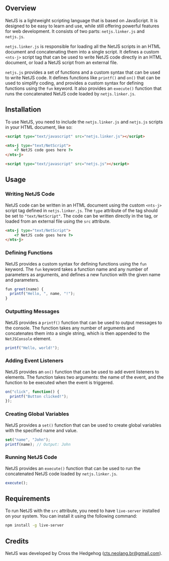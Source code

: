 ## Overview
NetJS is a lightweight scripting language that is based on JavaScript. It is designed to be easy to learn and use, while still offering powerful features for web development. It consists of two parts: `netjs.linker.js` and `netjs.js`. 

`netjs.linker.js` is responsible for loading all the NetJS scripts in an HTML document and concatenating them into a single script. It defines a custom `<nts-j>` script tag that can be used to write NetJS code directly in an HTML document, or load a NetJS script from an external file. 

`netjs.js` provides a set of functions and a custom syntax that can be used to write NetJS code. It defines functions like `printf()` and `on()` that can be used to simplify coding, and provides a custom syntax for defining functions using the `fun` keyword. It also provides an `execute()` function that runs the concatenated NetJS code loaded by `netjs.linker.js`.

## Installation
To use NetJS, you need to include the `netjs.linker.js` and `netjs.js` scripts in your HTML document, like so:

```html
<script type="text/javascript" src="netjs.linker.js"></script>

<nts-j type="text/NetScript">
	<? NetJS code goes here ?>
</nts-j>

<script type="text/javascript" src="netjs.js"></script>
```

## Usage

### Writing NetJS Code
NetJS code can be written in an HTML document using the custom `<nts-j>` script tag defined in `netjs.linker.js`. The `type` attribute of the tag should be set to `"text/NetScript"`. The code can be written directly in the tag, or loaded from an external file using the `src` attribute. 

```html
<nts-j type="text/NetScript">
	<? NetJS code goes here ?>
</nts-j>
```

### Defining Functions
NetJS provides a custom syntax for defining functions using the `fun` keyword. The `fun` keyword takes a function name and any number of parameters as arguments, and defines a new function with the given name and parameters. 

```javascript
fun greet(name) {
  printf("Hello, ", name, "!");
}
```

### Outputting Messages
NetJS provides a `printf()` function that can be used to output messages to the console. The function takes any number of arguments and concatenates them into a single string, which is then appended to the `NetJSConsole` element.

```javascript
printf("Hello, world!");
```

### Adding Event Listeners
NetJS provides an `on()` function that can be used to add event listeners to elements. The function takes two arguments: the name of the event, and the function to be executed when the event is triggered.

```javascript
on("click", function() {
  printf("Button clicked!");
});
```

### Creating Global Variables
NetJS provides a `set()` function that can be used to create global variables with the specified name and value.

```javascript
set("name", "John");
printf(name); // Output: John
```

### Running NetJS Code
NetJS provides an `execute()` function that can be used to run the concatenated NetJS code loaded by `netjs.linker.js`. 

```javascript
execute();
```

## Requirements
To run NetJS with the `src` attribute, you need to have `live-server` installed on your system. You can install it using the following command:

```bash
npm install -g live-server
```

## Credits
NetJS was developed by Cross the Hedgehog (cts.neolang.br@gmail.com).